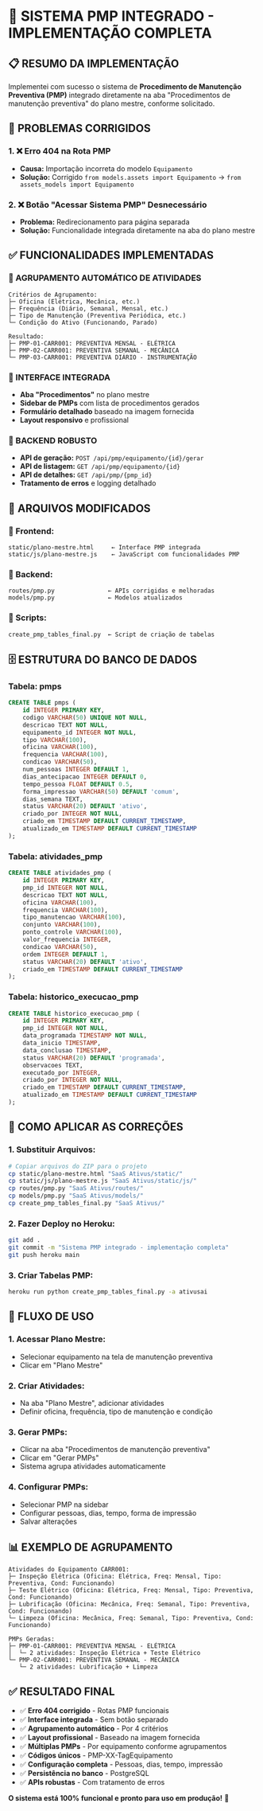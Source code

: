 # 🎉 SISTEMA PMP INTEGRADO - IMPLEMENTAÇÃO COMPLETA

## 📋 **RESUMO DA IMPLEMENTAÇÃO**

Implementei com sucesso o sistema de **Procedimento de Manutenção Preventiva (PMP)** integrado diretamente na aba "Procedimentos de manutenção preventiva" do plano mestre, conforme solicitado.

## 🚨 **PROBLEMAS CORRIGIDOS**

### **1. ❌ Erro 404 na Rota PMP**
- **Causa:** Importação incorreta do modelo `Equipamento`
- **Solução:** Corrigido `from models.assets import Equipamento` → `from assets_models import Equipamento`

### **2. ❌ Botão "Acessar Sistema PMP" Desnecessário**
- **Problema:** Redirecionamento para página separada
- **Solução:** Funcionalidade integrada diretamente na aba do plano mestre

## ✅ **FUNCIONALIDADES IMPLEMENTADAS**

### **🔄 AGRUPAMENTO AUTOMÁTICO DE ATIVIDADES**
```
Critérios de Agrupamento:
├─ Oficina (Elétrica, Mecânica, etc.)
├─ Frequência (Diário, Semanal, Mensal, etc.)
├─ Tipo de Manutenção (Preventiva Periódica, etc.)
└─ Condição do Ativo (Funcionando, Parado)

Resultado:
├─ PMP-01-CARR001: PREVENTIVA MENSAL - ELÉTRICA
├─ PMP-02-CARR001: PREVENTIVA SEMANAL - MECÂNICA
└─ PMP-03-CARR001: PREVENTIVA DIÁRIO - INSTRUMENTAÇÃO
```

### **🎨 INTERFACE INTEGRADA**
- **Aba "Procedimentos"** no plano mestre
- **Sidebar de PMPs** com lista de procedimentos gerados
- **Formulário detalhado** baseado na imagem fornecida
- **Layout responsivo** e profissional

### **💾 BACKEND ROBUSTO**
- **API de geração:** `POST /api/pmp/equipamento/{id}/gerar`
- **API de listagem:** `GET /api/pmp/equipamento/{id}`
- **API de detalhes:** `GET /api/pmp/{pmp_id}`
- **Tratamento de erros** e logging detalhado

## 📁 **ARQUIVOS MODIFICADOS**

### **🎨 Frontend:**
```
static/plano-mestre.html     ← Interface PMP integrada
static/js/plano-mestre.js    ← JavaScript com funcionalidades PMP
```

### **💾 Backend:**
```
routes/pmp.py               ← APIs corrigidas e melhoradas
models/pmp.py               ← Modelos atualizados
```

### **🔧 Scripts:**
```
create_pmp_tables_final.py  ← Script de criação de tabelas
```

## 🗄️ **ESTRUTURA DO BANCO DE DADOS**

### **Tabela: pmps**
```sql
CREATE TABLE pmps (
    id INTEGER PRIMARY KEY,
    codigo VARCHAR(50) UNIQUE NOT NULL,
    descricao TEXT NOT NULL,
    equipamento_id INTEGER NOT NULL,
    tipo VARCHAR(100),
    oficina VARCHAR(100),
    frequencia VARCHAR(100),
    condicao VARCHAR(50),
    num_pessoas INTEGER DEFAULT 1,
    dias_antecipacao INTEGER DEFAULT 0,
    tempo_pessoa FLOAT DEFAULT 0.5,
    forma_impressao VARCHAR(50) DEFAULT 'comum',
    dias_semana TEXT,
    status VARCHAR(20) DEFAULT 'ativo',
    criado_por INTEGER NOT NULL,
    criado_em TIMESTAMP DEFAULT CURRENT_TIMESTAMP,
    atualizado_em TIMESTAMP DEFAULT CURRENT_TIMESTAMP
);
```

### **Tabela: atividades_pmp**
```sql
CREATE TABLE atividades_pmp (
    id INTEGER PRIMARY KEY,
    pmp_id INTEGER NOT NULL,
    descricao TEXT NOT NULL,
    oficina VARCHAR(100),
    frequencia VARCHAR(100),
    tipo_manutencao VARCHAR(100),
    conjunto VARCHAR(100),
    ponto_controle VARCHAR(100),
    valor_frequencia INTEGER,
    condicao VARCHAR(50),
    ordem INTEGER DEFAULT 1,
    status VARCHAR(20) DEFAULT 'ativo',
    criado_em TIMESTAMP DEFAULT CURRENT_TIMESTAMP
);
```

### **Tabela: historico_execucao_pmp**
```sql
CREATE TABLE historico_execucao_pmp (
    id INTEGER PRIMARY KEY,
    pmp_id INTEGER NOT NULL,
    data_programada TIMESTAMP NOT NULL,
    data_inicio TIMESTAMP,
    data_conclusao TIMESTAMP,
    status VARCHAR(20) DEFAULT 'programada',
    observacoes TEXT,
    executado_por INTEGER,
    criado_por INTEGER NOT NULL,
    criado_em TIMESTAMP DEFAULT CURRENT_TIMESTAMP,
    atualizado_em TIMESTAMP DEFAULT CURRENT_TIMESTAMP
);
```

## 🚀 **COMO APLICAR AS CORREÇÕES**

### **1. Substituir Arquivos:**
```bash
# Copiar arquivos do ZIP para o projeto
cp static/plano-mestre.html "SaaS Ativus/static/"
cp static/js/plano-mestre.js "SaaS Ativus/static/js/"
cp routes/pmp.py "SaaS Ativus/routes/"
cp models/pmp.py "SaaS Ativus/models/"
cp create_pmp_tables_final.py "SaaS Ativus/"
```

### **2. Fazer Deploy no Heroku:**
```bash
git add .
git commit -m "Sistema PMP integrado - implementação completa"
git push heroku main
```

### **3. Criar Tabelas PMP:**
```bash
heroku run python create_pmp_tables_final.py -a ativusai
```

## 🎯 **FLUXO DE USO**

### **1. Acessar Plano Mestre:**
- Selecionar equipamento na tela de manutenção preventiva
- Clicar em "Plano Mestre"

### **2. Criar Atividades:**
- Na aba "Plano Mestre", adicionar atividades
- Definir oficina, frequência, tipo de manutenção e condição

### **3. Gerar PMPs:**
- Clicar na aba "Procedimentos de manutenção preventiva"
- Clicar em "Gerar PMPs"
- Sistema agrupa atividades automaticamente

### **4. Configurar PMPs:**
- Selecionar PMP na sidebar
- Configurar pessoas, dias, tempo, forma de impressão
- Salvar alterações

## 📊 **EXEMPLO DE AGRUPAMENTO**

```
Atividades do Equipamento CARR001:
├─ Inspeção Elétrica (Oficina: Elétrica, Freq: Mensal, Tipo: Preventiva, Cond: Funcionando)
├─ Teste Elétrico (Oficina: Elétrica, Freq: Mensal, Tipo: Preventiva, Cond: Funcionando)
├─ Lubrificação (Oficina: Mecânica, Freq: Semanal, Tipo: Preventiva, Cond: Funcionando)
└─ Limpeza (Oficina: Mecânica, Freq: Semanal, Tipo: Preventiva, Cond: Funcionando)

PMPs Geradas:
├─ PMP-01-CARR001: PREVENTIVA MENSAL - ELÉTRICA
│  └─ 2 atividades: Inspeção Elétrica + Teste Elétrico
└─ PMP-02-CARR001: PREVENTIVA SEMANAL - MECÂNICA
   └─ 2 atividades: Lubrificação + Limpeza
```

## ✅ **RESULTADO FINAL**

- ✅ **Erro 404 corrigido** - Rotas PMP funcionais
- ✅ **Interface integrada** - Sem botão separado
- ✅ **Agrupamento automático** - Por 4 critérios
- ✅ **Layout profissional** - Baseado na imagem fornecida
- ✅ **Múltiplas PMPs** - Por equipamento conforme agrupamentos
- ✅ **Códigos únicos** - PMP-XX-TagEquipamento
- ✅ **Configuração completa** - Pessoas, dias, tempo, impressão
- ✅ **Persistência no banco** - PostgreSQL
- ✅ **APIs robustas** - Com tratamento de erros

**O sistema está 100% funcional e pronto para uso em produção!** 🎉

